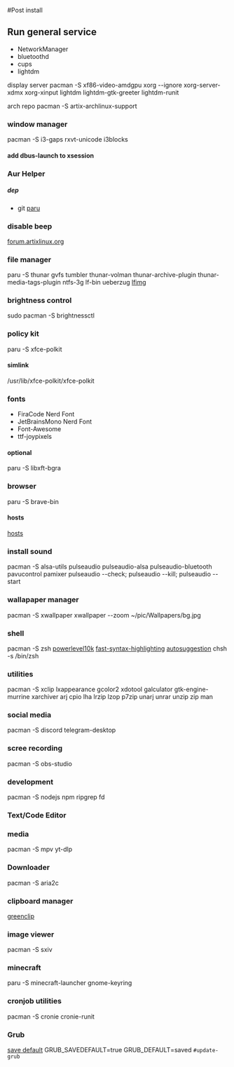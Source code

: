 #Post install

## Run general service
* NetworkManager
* bluetoothd
* cups
* lightdm

display server
pacman -S xf86-video-amdgpu xorg --ignore xorg-server-xdmx xorg-xinput lightdm lightdm-gtk-greeter lightdm-runit

arch repo
pacman -S artix-archlinux-support

### window manager
pacman -S i3-gaps rxvt-unicode i3blocks
#### add dbus-launch to xsession

### Aur Helper
##### dep
* git
[paru](https://github.com/Morganamilo/paru#installation)

### disable beep
[forum.artixlinux.org](https://forum.artixlinux.org/index.php/topic,1255.msg8866.html#msg8866)

### file manager
paru -S thunar gvfs tumbler thunar-volman thunar-archive-plugin thunar-media-tags-plugin ntfs-3g lf-bin ueberzug
[lfimg](https://github.com/cirala/lfimg.git)

### brightness control
sudo pacman -S brightnessctl

### policy kit
paru -S xfce-polkit
#### simlink
/usr/lib/xfce-polkit/xfce-polkit

### fonts
* FiraCode Nerd Font
* JetBrainsMono Nerd Font
* Font-Awesome
* ttf-joypixels

#### optional 
paru -S libxft-bgra

### browser
paru -S brave-bin
#### hosts
[hosts](https://raw.githubusercontent.com/bebasid/bebasid/master/releases/hosts)

### install sound
pacman -S alsa-utils pulseaudio pulseaudio-alsa pulseaudio-bluetooth pavucontrol pamixer
pulseaudio --check; pulseaudio --kill; pulseaudio --start

### wallapaper manager
pacman -S xwallpaper
xwallpaper --zoom ~/pic/Wallpapers/bg.jpg

### shell
pacman -S zsh
[powerlevel10k](https://github.com/romkatv/powerlevel10k#manual)
[fast-syntax-highlighting](https://github.com/zdharma-continuum/fast-syntax-highlighting#installation)
[autosuggestion](https://github.com/zsh-users/zsh-autosuggestions/blob/master/INSTALL.md#manual-git-clone)
chsh -s /bin/zsh

### utilities
pacman -S xclip lxappearance gcolor2 xdotool galculator gtk-engine-murrine xarchiver arj cpio lha lrzip lzop p7zip unarj unrar unzip zip man

### social media
pacman -S discord telegram-desktop

### scree recording
pacman -S obs-studio

### development
pacman -S nodejs npm ripgrep fd

### Text/Code Editor

### media
pacman -S mpv yt-dlp

### Downloader
pacman -S aria2c

### clipboard manager
[greenclip](https://github.com/erebe/greenclip)

### image viewer
pacman -S sxiv

### minecraft
paru -S minecraft-launcher gnome-keyring

### cronjob utilities
pacman -S cronie cronie-runit

### Grub
[save default](https://www.maketecheasier.com/set-grub-remember-last-selection/#:~:text=After%20editing%20the%20grub%20file,Ctrl%20%2B%20x%E2%80%9D%20to%20exit)
GRUB_SAVEDEFAULT=true
GRUB_DEFAULT=saved
`#update-grub`
